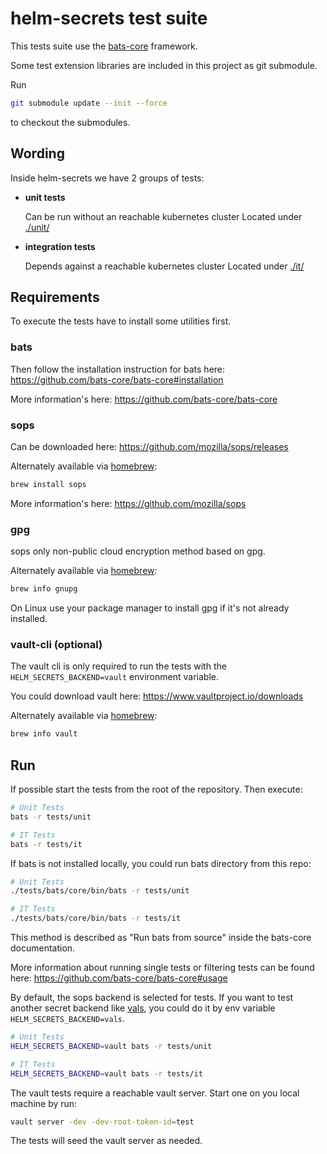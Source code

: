 # helm-secrets test suite

This tests suite use the [bats-core](https://github.com/bats-core/bats-core) framework.

Some test extension libraries are included in this project as git submodule.

Run
```bash
git submodule update --init --force
```
to checkout the submodules.

## Wording

Inside helm-secrets we have 2 groups of tests:

* **unit tests**

  Can be run without an reachable kubernetes cluster
  Located under [./unit/](./unit)

* **integration tests**

  Depends against a reachable kubernetes cluster
  Located under [./it/](./it)

## Requirements

To execute the tests have to install some utilities first.

### bats
Then follow the installation instruction for bats here: https://github.com/bats-core/bats-core#installation

More information's here: https://github.com/bats-core/bats-core

### sops
Can be downloaded here: https://github.com/mozilla/sops/releases

Alternately available via [homebrew](https://brew.sh/):

```bash
brew install sops
```

More information's here: https://github.com/mozilla/sops

### gpg
sops only non-public cloud encryption method based on gpg.

Alternately available via [homebrew](https://brew.sh/):
```bash
brew info gnupg
```

On Linux use your package manager to install gpg if it's not already installed.

### vault-cli (optional)
The vault cli is only required to run the tests with the `HELM_SECRETS_BACKEND=vault` environment variable.

You could download vault here: https://www.vaultproject.io/downloads

Alternately available via [homebrew](https://brew.sh/):
```bash
brew info vault
```

## Run

If possible start the tests from the root of the repository. Then execute:

```bash
# Unit Tests
bats -r tests/unit

# IT Tests
bats -r tests/it
```

If bats is not installed locally, you could run bats directory from this repo:

```bash
# Unit Tests
./tests/bats/core/bin/bats -r tests/unit

# IT Tests
./tests/bats/core/bin/bats -r tests/it
```

This method is described as "Run bats from source" inside the bats-core documentation.

More information about running single tests or filtering tests can be found here: https://github.com/bats-core/bats-core#usage

By default, the sops backend is selected for tests. 
If you want to test another secret backend like [vals](../scripts/lib/backends/vals.sh), you could do it by env variable `HELM_SECRETS_BACKEND=vals`.

```bash
# Unit Tests
HELM_SECRETS_BACKEND=vault bats -r tests/unit

# IT Tests
HELM_SECRETS_BACKEND=vault bats -r tests/it
```

The vault tests require a reachable vault server. Start one on you local machine by run:

```bash
vault server -dev -dev-root-token-id=test
```

The tests will seed the vault server as needed.
